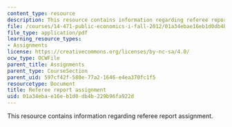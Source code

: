 ```yaml
---
content_type: resource
description: This resource contains information regarding referee report assignment.
file: /courses/14-471-public-economics-i-fall-2012/01a34ebae16eb1d0db4b229b96fa922d_MIT14_471F12_RefereeReport.pdf
file_type: application/pdf
learning_resource_types:
- Assignments
license: https://creativecommons.org/licenses/by-nc-sa/4.0/
ocw_type: OCWFile
parent_title: Assignments
parent_type: CourseSection
parent_uid: 597cf42f-580e-77a2-1646-e4ea370fc1f5
resourcetype: Document
title: Referee report assignment
uid: 01a34eba-e16e-b1d0-db4b-229b96fa922d
---
```

This resource contains information regarding referee report assignment.